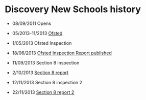 Discovery New Schools history
===============

- 08/09/2011 Opens

- 05/2013-11/2013 [Ofsted](http://www.ofsted.gov.uk/inspection-reports/find-inspection-report/provider/ELS/137326)
- 1/05/2013 Ofsted Inspection
- 18/06/2013 [Ofsted Inspection Report published](http://www.ofsted.gov.uk/provider/files/2230493/urn/137326.pdf)

- 11/09/2013 Section 8 inspection
- 2/10/2013 [Section 8 report](http://www.ofsted.gov.uk/provider/files/2268949/urn/137326.pdf)

- 12/11/2013 Section 8 inspection 2
- 22/11/2013 [Section 8 report 2](http://www.ofsted.gov.uk/provider/files/2291661/urn/137326.pdf)


